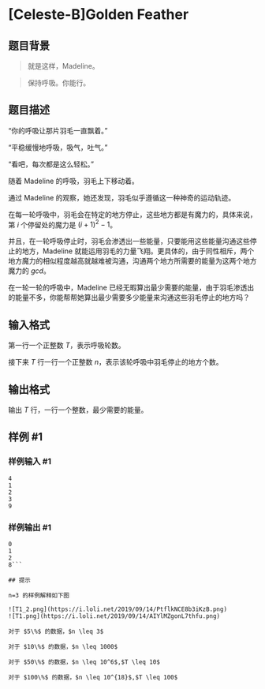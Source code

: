 # [Celeste-B]Golden Feather

## 题目背景

> 就是这样，Madeline。

> 保持呼吸。你能行。

## 题目描述

“你的呼吸让那片羽毛一直飘着。”

“平稳缓慢地呼吸，吸气，吐气。”

“看吧，每次都是这么轻松。”

随着 Madeline 的呼吸，羽毛上下移动着。

通过 Madeline 的观察，她还发现，羽毛似乎遵循这一种神奇的运动轨迹。

在每一轮呼吸中，羽毛会在特定的地方停止，这些地方都是有魔力的，具体来说，第 $i$ 个停留处的魔力是 $(i+1)^2-1$。

并且，在一轮呼吸停止时，羽毛会渗透出一些能量，只要能用这些能量沟通这些停止的地方，Madeline 就能运用羽毛的力量飞翔。更具体的，由于同性相斥，两个地方魔力的相似程度越高就越难被沟通，沟通两个地方所需要的能量为这两个地方魔力的 $gcd$。

在一轮一轮的呼吸中，Madeline 已经无暇算出最少需要的能量，由于羽毛渗透出的能量不多，你能帮帮她算出最少需要多少能量来沟通这些羽毛停止的地方吗？

## 输入格式

第一行一个正整数 $T$，表示呼吸轮数。

接下来 $T$ 行一行一个正整数 $n$，表示该轮呼吸中羽毛停止的地方个数。

## 输出格式

输出 $T$ 行，一行一个整数，最少需要的能量。

## 样例 #1

### 样例输入 #1
```
4
1
2
3
9
```

### 样例输出 #1

```
0
1
2
8```

## 提示

n=3 的样例解释如下图

![T1_2.png](https://i.loli.net/2019/09/14/PtflkNCE8b3iKzB.png)
![T1.png](https://i.loli.net/2019/09/14/AIYlMZgonL7thfu.png)

对于 $5\%$ 的数据，$n \leq 3$

对于 $10\%$ 的数据，$n \leq 1000$

对于 $50\%$ 的数据，$n \leq 10^6$,$T \leq 10$

对于 $100\%$ 的数据，$n \leq 10^{18}$,$T \leq 100$
